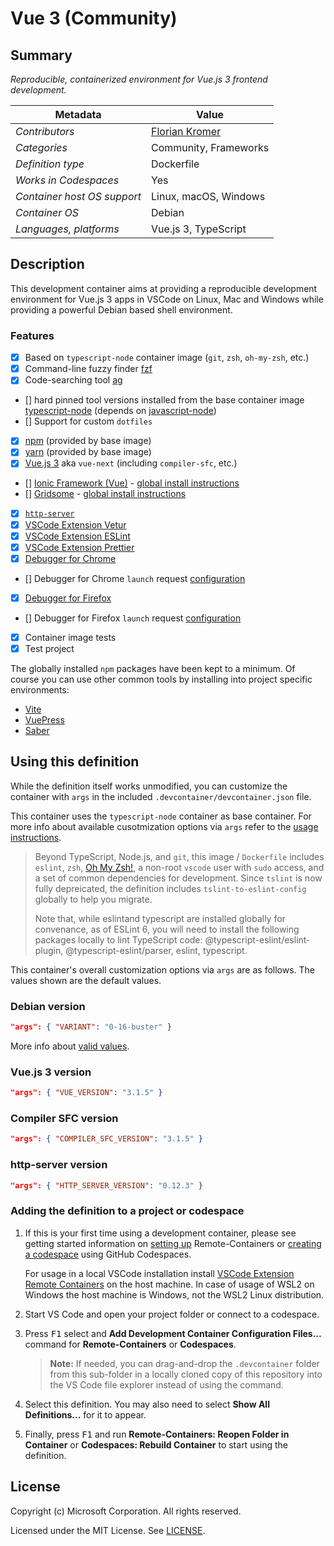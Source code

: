 # Vue 3 (Community)

## Summary

_Reproducible, containerized environment for Vue.js 3 frontend development._

| Metadata                    | Value                                        |
| --------------------------- | -------------------------------------------- |
| _Contributors_              | [Florian Kromer](https://github.com/fkromer) |
| _Categories_                | Community, Frameworks                        |
| _Definition type_           | Dockerfile                                   |
| _Works in Codespaces_       | Yes                                          |
| _Container host OS support_ | Linux, macOS, Windows                        |
| _Container OS_              | Debian                                       |
| _Languages, platforms_      | Vue.js 3, TypeScript                         |

## Description

This development container aims at providing a reproducible development environment for Vue.js 3 apps in VSCode on Linux, Mac and Windows while providing a powerful Debian based shell environment.

### Features

- [x] Based on `typescript-node` container image (`git`, `zsh`, `oh-my-zsh`, etc.)
- [x] Command-line fuzzy finder [fzf](https://github.com/junegunn/fzf)
- [x] Code-searching tool [ag](https://github.com/ggreer/the_silver_searcher)
- [] hard pinned tool versions installed from the base container image [typescript-node](https://github.com/microsoft/vscode-dev-containers/tree/main/containers/typescript-node/.devcontainer) (depends on [javascript-node](https://github.com/fkromer/vscode-dev-containers/tree/main/containers/javascript-node/.devcontainer))
- [] Support for custom `dotfiles`
- [x] [npm](https://www.npmjs.com/) (provided by base image)
- [x] [yarn](https://yarnpkg.com/) (provided by base image)
- [x] [Vue.js 3](https://github.com/vuejs/vue-next) aka `vue-next` (including `compiler-sfc`, etc.)
- [] [Ionic Framework (Vue)](https://ionicframework.com/docs/vue/overview) - [global install instructions](https://ionicframework.com/docs/vue/quickstart#creating-a-project-with-the-ionic-cli)
- [] [Gridsome](https://gridsome.org/) - [global install instructions](https://gridsome.org/docs/#1-install-gridsome-cli-tool)
- [x] [`http-server`](https://www.npmjs.com/package/http-server)
- [x] [VSCode Extension Vetur](https://marketplace.visualstudio.com/items?itemName=octref.vetur)
- [x] [VSCode Extension ESLint](https://marketplace.visualstudio.com/items?itemName=dbaeumer.vscode-eslint)
- [x] [VSCode Extension Prettier](https://marketplace.visualstudio.com/items?itemName=esbenp.prettier-vscode)
- [x] [Debugger for Chrome](https://marketplace.visualstudio.com/items?itemName=msjsdiag.debugger-for-chrome)
- [] Debugger for Chrome `launch` request [configuration](https://github.com/Microsoft/vscode-chrome-debug#configuration)
- [x] [Debugger for Firefox](https://marketplace.visualstudio.com/items?itemName=firefox-devtools.vscode-firefox-debug)
- [] Debugger for Firefox `launch` request [configuration](https://github.com/firefox-devtools/vscode-firefox-debug#getting-started)
- [x] Container image tests
- [x] Test project

The globally installed `npm` packages have been kept to a minimum.
Of course you can use other common tools by installing into project specific environments:

- [Vite](https://vitejs.dev/guide/#scaffolding-your-first-vite-project)
- [VuePress](https://vuepress.vuejs.org/guide/getting-started.html#manual-installation)
- [Saber](https://saber.land/docs/installation.html#creating-a-new-project-from-scratch)

## Using this definition

While the definition itself works unmodified, you can customize the container with `args` in the included `.devcontainer/devcontainer.json` file.

This container uses the `typescript-node` container as base container. For more info about available cusotmization options via `args` refer to the [usage instructions](https://github.com/microsoft/vscode-dev-containers/tree/main/containers/typescript-node#using-this-definition).

> Beyond TypeScript, Node.js, and `git`, this image / `Dockerfile` includes `eslint`, `zsh`, [Oh My Zsh!](https://ohmyz.sh/), a non-root `vscode` user with `sudo` access, and a set of common dependencies for development. Since `tslint` is now fully depreicated, the definition includes `tslint-to-eslint-config` globally to help you migrate.
>
> Note that, while eslintand typescript are installed globally for convenance, as of ESLint 6, you will need to install the following packages locally to lint TypeScript code: @typescript-eslint/eslint-plugin, @typescript-eslint/parser, eslint, typescript.

This container's overall customization options via `args` are as follows. The values shown are the default values.

### Debian version

```json
"args": { "VARIANT": "0-16-buster" }
```

More info about [valid values](https://mcrflowprodcentralus.data.mcr.microsoft.com/mcrprod/vscode/devcontainers/typescript-node?P1=1627143043&P2=1&P3=1&P4=5TQ%2B5GHJS4tUC0eBZ4jTxKeU%2Bi9Ng9LEPIHHbtcSemU%3D&se=2021-07-24T16%3A10%3A43Z&sig=XEyqxn2SkBgIj2%2FMFlsOvV6IA76PVNijFWdNMLB%2B8OE%3D&sp=r&sr=b&sv=2015-02-21).

### Vue.js 3 version

```json
"args": { "VUE_VERSION": "3.1.5" }
```

### Compiler SFC version

```json
"args": { "COMPILER_SFC_VERSION": "3.1.5" }
```

### http-server version

```json
"args": { "HTTP_SERVER_VERSION": "0.12.3" }
```

### Adding the definition to a project or codespace

1. If this is your first time using a development container, please see getting started information on [setting up](https://aka.ms/vscode-remote/containers/getting-started) Remote-Containers or [creating a codespace](https://aka.ms/ghcs-open-codespace) using GitHub Codespaces.

   For usage in a local VSCode installation install [VSCode Extension Remote Containers](https://marketplace.visualstudio.com/items?itemName=ms-vscode-remote.remote-containers) on the host machine. In case of usage of WSL2 on Windows the host machine is Windows, not the WSL2 Linux distribution.

2. Start VS Code and open your project folder or connect to a codespace.

3. Press <kbd>F1</kbd> select and **Add Development Container Configuration Files...** command for **Remote-Containers** or **Codespaces**.

   > **Note:** If needed, you can drag-and-drop the `.devcontainer` folder from this sub-folder in a locally cloned copy of this repository into the VS Code file explorer instead of using the command.

4. Select this definition. You may also need to select **Show All Definitions...** for it to appear.

5. Finally, press <kbd>F1</kbd> and run **Remote-Containers: Reopen Folder in Container** or **Codespaces: Rebuild Container** to start using the definition.

## License

Copyright (c) Microsoft Corporation. All rights reserved.

Licensed under the MIT License. See [LICENSE](https://github.com/Microsoft/vscode-dev-containers/blob/main/LICENSE).
